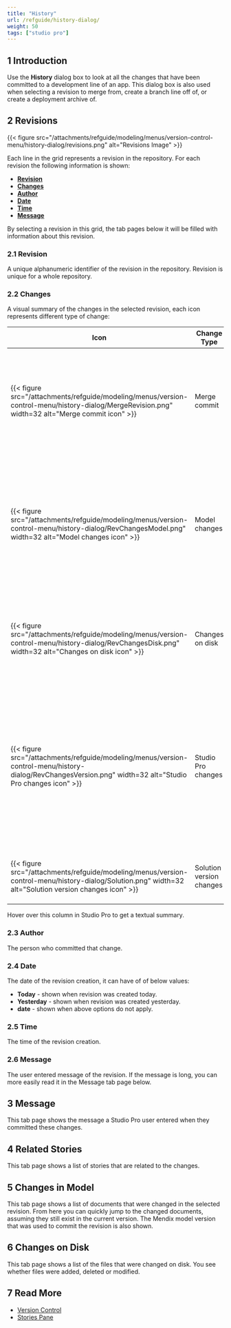 ```yaml
---
title: "History"
url: /refguide/history-dialog/
weight: 50
tags: ["studio pro"]
---
```

## 1 Introduction

Use the **History** dialog box to look at all the changes that have been committed to a development line of an app. This dialog box is also used when selecting a revision to merge from, create a branch line off of, or create a deployment archive of.

## 2 Revisions

{{< figure src="/attachments/refguide/modeling/menus/version-control-menu/history-dialog/revisions.png" alt="Revisions Image" >}}

Each line in the grid represents a revision in the repository. For each revision the following information is shown:

* [**Revision**](#21-revision)
* [**Changes**](#22-changes)
* [**Author**](#23-author)
* [**Date**](#24-date)
* [**Time**](#25-time)
* [**Message**](#26-message)

By selecting a revision in this grid, the tab pages below it will be filled with information about this revision.

### 2.1 Revision

A unique alphanumeric identifier of the revision in the repository. Revision is unique for a whole repository.

### 2.2 Changes

A visual summary of the changes in the selected revision, each icon represents different type of change:

| Icon | Change Type | Notes |
| --- | --- | --- |
| {{< figure src="/attachments/refguide/modeling/menus/version-control-menu/history-dialog/MergeRevision.png" width=32 alt="Merge commit icon" >}} | Merge commit | Indicates that commit is a merge of two different commits.<br/>Hover over will show both of parents [revisions](#21-revision). |
| {{< figure src="/attachments/refguide/modeling/menus/version-control-menu/history-dialog/RevChangesModel.png" width=32 alt="Model changes icon" >}} | Model changes | Indicates that there were some changes done to domain model.<br/>In example new entity was added, attribute renamed or connection changed. |
| {{< figure src="/attachments/refguide/modeling/menus/version-control-menu/history-dialog/RevChangesDisk.png" width=32 alt="Changes on disk icon" >}} | Changes on disk | Inidactes that there were changes on disk.<br/>In example a new file was added or removed. |
| {{< figure src="/attachments/refguide/modeling/menus/version-control-menu/history-dialog/RevChangesVersion.png" width=32 alt="Studio Pro changes icon" >}} | Studio Pro changes | Indicates that there was a change of Studio Pro version used for working with solution.<br/>In example when converting solution from previous version to the newest one. |
| {{< figure src="/attachments/refguide/modeling/menus/version-control-menu/history-dialog/Solution.png" width=32 alt="Solution version changes icon" >}} | Solution version changes| Indicates that there was an upgrade of based on solution. |

Hover over this column in Studio Pro to get a textual summary.

### 2.3 Author

The person who committed that change.

### 2.4 Date

The date of the revision creation, it can have of of below values:

* **Today** - shown when revision was created today.
* **Yesterday** - shown when revision was created yesterday.
* **date** - shown when above options do not apply.

### 2.5 Time

The time of the revision creation.

### 2.6 Message

The user entered message of the revision. If the message is long, you can more easily read it in the Message tab page below.

## 3 Message

This tab page shows the message a Studio Pro user entered when they committed these changes.

## 4 Related Stories

This tab page shows a list of stories that are related to the changes.

## 5 Changes in Model

This tab page shows a list of documents that were changed in the selected revision. From here you can quickly jump to the changed documents, assuming they still exist in the current version. The Mendix model version that was used to commit the revision is also shown. 

## 6 Changes on Disk

This tab page shows a list of the files that were changed on disk. You see whether files were added, deleted or modified.

## 7 Read More

* [Version Control](/refguide/version-control/)
* [Stories Pane](/refguide/stories-pane/)
